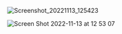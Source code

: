 
![Screenshot_20221113_125423](https://user-images.githubusercontent.com/117982783/201511653-73fe7bad-6007-44d2-a8aa-00a6e5a5542e.png)


![Screen Shot 2022-11-13 at 12 53 07](https://user-images.githubusercontent.com/117982783/201511674-8f87a507-82aa-46c3-b1f8-aeee51c0f144.png)
